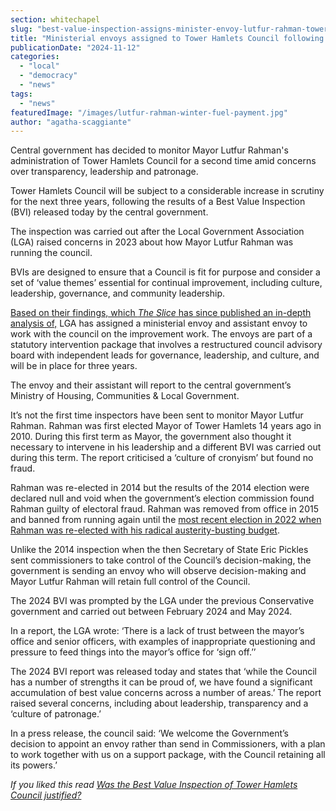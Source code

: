 ```yaml
---
section: whitechapel
slug: "best-value-inspection-assigns-minister-envoy-lutfur-rahman-tower-hamlets"
title: "Ministerial envoys assigned to Tower Hamlets Council following controversial Best Value Inspection"
publicationDate: "2024-11-12"
categories: 
  - "local"
  - "democracy"
  - "news"
tags: 
  - "news"
featuredImage: "/images/lutfur-rahman-winter-fuel-payment.jpg"
author: "agatha-scaggiante"
---
```


Central government has decided to monitor Mayor Lutfur Rahman's administration of Tower Hamlets Council for a second time amid concerns over transparency, leadership and patronage.

Tower Hamlets Council will be subject to a considerable increase in scrutiny for the next three years, following the results of a Best Value Inspection (BVI) released today by the central government. 

The inspection was carried out after the Local Government Association (LGA) raised concerns in 2023 about how Mayor Lutfur Rahman was running the council.

BVIs are designed to ensure that a Council is fit for purpose and consider a set of ‘value themes’ essential for continual improvement, including culture, leadership, governance, and community leadership. 

[Based on their findings, which _The Slice_ has since published an in-depth analysis of,](https://whitechapellondon.co.uk/is-best-value-inspection-lutfur-rahman-tower-hamlets-justified/) LGA has assigned a ministerial envoy and assistant envoy to work with the council on the improvement work. The envoys are part of a statutory intervention package that involves a restructured council advisory board with independent leads for governance, leadership, and culture, and will be in place for three years.

The envoy and their assistant will report to the central government’s Ministry of Housing, Communities & Local Government. 

It’s not the first time inspectors have been sent to monitor Mayor Lutfur Rahman. Rahman was first elected Mayor of Tower Hamlets 14 years ago in 2010. During this first term as Mayor, the government also thought it necessary to intervene in his leadership and a different BVI was carried out during this term. The report criticised a ‘culture of cronyism’ but found no fraud. 

Rahman was re-elected in 2014 but the results of the 2014 election were declared null and void when the government’s election commission found Rahman guilty of electoral fraud. Rahman was removed from office in 2015 and banned from running again until the [most recent election in 2022 when Rahman was re-elected with his radical austerity-busting budget](https://romanroadlondon.com/mayor-lutfur-rahman-tower-hamlets-interview/). 

Unlike the 2014 inspection when the then Secretary of State Eric Pickles sent commissioners to take control of the Council’s decision-making, the government is sending an envoy who will observe decision-making and Mayor Lutfur Rahman will retain full control of the Council.

The 2024 BVI was prompted by the LGA under the previous Conservative government and carried out between February 2024 and May 2024. 

In a report, the LGA wrote: ‘There is a lack of trust between the mayor’s office and senior officers, with examples of inappropriate questioning and pressure to feed things into the mayor’s office for ‘sign off.’’ 

The 2024 BVI report was released today and states that ‘while the Council has a number of strengths it can be proud of, we have found a significant accumulation of best value concerns across a number of areas.’ The report raised several concerns, including about leadership, transparency and a ‘culture of patronage.’

In a press release, the council said: ‘We welcome the Government’s decision to appoint an envoy rather than send in Commissioners, with a plan to work together with us on a support package, with the Council retaining all its powers.’ 

_If you liked this read [Was the Best Value Inspection of Tower Hamlets Council justified?](https://whitechapellondon.co.uk/is-best-value-inspection-lutfur-rahman-tower-hamlets-justified/)_
